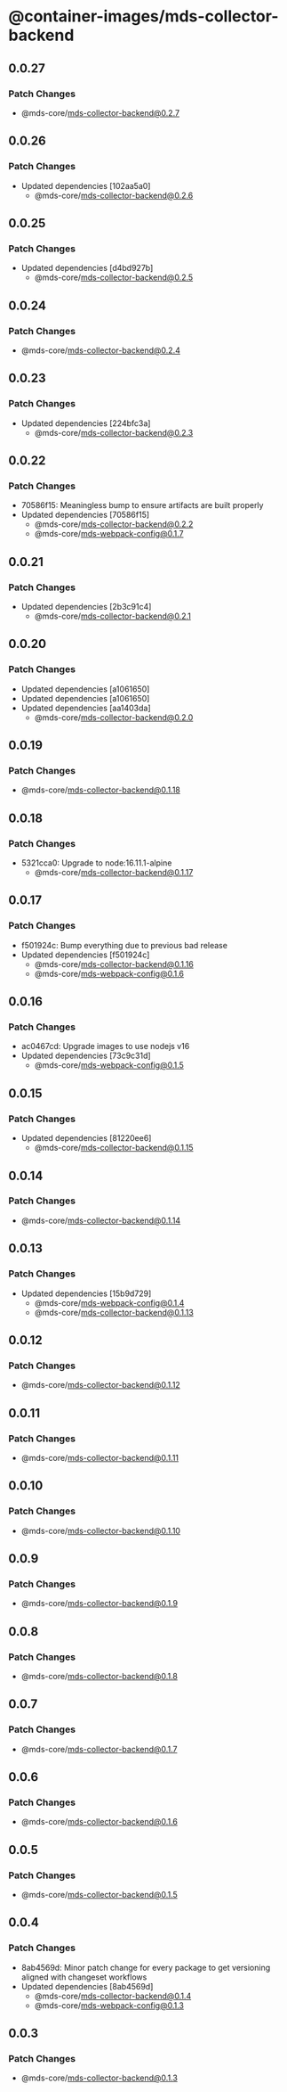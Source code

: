# @container-images/mds-collector-backend

## 0.0.27

### Patch Changes

- @mds-core/mds-collector-backend@0.2.7

## 0.0.26

### Patch Changes

- Updated dependencies [102aa5a0]
  - @mds-core/mds-collector-backend@0.2.6

## 0.0.25

### Patch Changes

- Updated dependencies [d4bd927b]
  - @mds-core/mds-collector-backend@0.2.5

## 0.0.24

### Patch Changes

- @mds-core/mds-collector-backend@0.2.4

## 0.0.23

### Patch Changes

- Updated dependencies [224bfc3a]
  - @mds-core/mds-collector-backend@0.2.3

## 0.0.22

### Patch Changes

- 70586f15: Meaningless bump to ensure artifacts are built properly
- Updated dependencies [70586f15]
  - @mds-core/mds-collector-backend@0.2.2
  - @mds-core/mds-webpack-config@0.1.7

## 0.0.21

### Patch Changes

- Updated dependencies [2b3c91c4]
  - @mds-core/mds-collector-backend@0.2.1

## 0.0.20

### Patch Changes

- Updated dependencies [a1061650]
- Updated dependencies [a1061650]
- Updated dependencies [aa1403da]
  - @mds-core/mds-collector-backend@0.2.0

## 0.0.19

### Patch Changes

- @mds-core/mds-collector-backend@0.1.18

## 0.0.18

### Patch Changes

- 5321cca0: Upgrade to node:16.11.1-alpine
  - @mds-core/mds-collector-backend@0.1.17

## 0.0.17

### Patch Changes

- f501924c: Bump everything due to previous bad release
- Updated dependencies [f501924c]
  - @mds-core/mds-collector-backend@0.1.16
  - @mds-core/mds-webpack-config@0.1.6

## 0.0.16

### Patch Changes

- ac0467cd: Upgrade images to use nodejs v16
- Updated dependencies [73c9c31d]
  - @mds-core/mds-webpack-config@0.1.5

## 0.0.15

### Patch Changes

- Updated dependencies [81220ee6]
  - @mds-core/mds-collector-backend@0.1.15

## 0.0.14

### Patch Changes

- @mds-core/mds-collector-backend@0.1.14

## 0.0.13

### Patch Changes

- Updated dependencies [15b9d729]
  - @mds-core/mds-webpack-config@0.1.4
  - @mds-core/mds-collector-backend@0.1.13

## 0.0.12

### Patch Changes

- @mds-core/mds-collector-backend@0.1.12

## 0.0.11

### Patch Changes

- @mds-core/mds-collector-backend@0.1.11

## 0.0.10

### Patch Changes

- @mds-core/mds-collector-backend@0.1.10

## 0.0.9

### Patch Changes

- @mds-core/mds-collector-backend@0.1.9

## 0.0.8

### Patch Changes

- @mds-core/mds-collector-backend@0.1.8

## 0.0.7

### Patch Changes

- @mds-core/mds-collector-backend@0.1.7

## 0.0.6

### Patch Changes

- @mds-core/mds-collector-backend@0.1.6

## 0.0.5

### Patch Changes

- @mds-core/mds-collector-backend@0.1.5

## 0.0.4

### Patch Changes

- 8ab4569d: Minor patch change for every package to get versioning aligned with changeset workflows
- Updated dependencies [8ab4569d]
  - @mds-core/mds-collector-backend@0.1.4
  - @mds-core/mds-webpack-config@0.1.3

## 0.0.3

### Patch Changes

- @mds-core/mds-collector-backend@0.1.3
